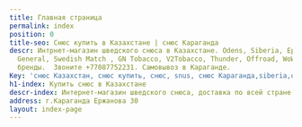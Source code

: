 ```yaml
---
title: Главная страница
permalink: index
position: 0
title-seo: Снюс купить в Казахстане | снюс Караганда
descr: Интрнет-магазин шведского снюса в Казахстане. Odens, Siberia, Epok, Thunder,
  General, Swedish Match , GN Tobacco, V2Tobacco, Thunder, Offroad, WoW , и другие
  бренды.  Звоните +77087752231. Самовывоз в Караганде.
Key: 'снюс Казахстан, снюс купить, снюс, snus, снюс Караганда,siberia,odens,thunder,killa,nicopods, '
h1-index: Купить снюс в Казахстане
descr-index: Интернет-магазин шведского снюса, доставка по всей стране.
address: г.Караганда Ержанова 30
layout: index-page
---
```


